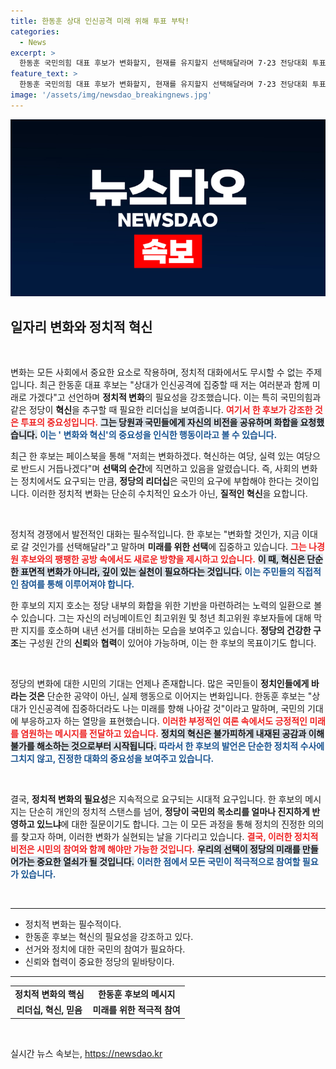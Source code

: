 ```yaml
---
title: 한동훈 상대 인신공격 미래 위해 투표 부탁!
categories:
  - News
excerpt: >
  한동훈 국민의힘 대표 후보가 변화할지, 현재를 유지할지 선택해달라며 7·23 전당대회 투표 참여를 독려했습니다. 인신공격에 맞서 미래 지향적 화합을 강조한 그의 메시지에 귀 기울여 보세요!
feature_text: >
  한동훈 국민의힘 대표 후보가 변화할지, 현재를 유지할지 선택해달라며 7·23 전당대회 투표 참여를 독려했습니다. 인신공격에 맞서 미래 지향적 화합을 강조한 그의 메시지에 귀 기울여 보세요!
image: '/assets/img/newsdao_breakingnews.jpg'
---
```


<p><img src="/assets/img/newsdao_breakingnews.jpg" alt="ranknews 속보" /></p>

<h2 data-ke-size="size26">일자리 변화와 정치적 혁신</h2>

<p data-ke-size="size16">&nbsp;</p>

<p>변화는 모든 사회에서 중요한 요소로 작용하며, 정치적 대화에서도 무시할 수 없는 주제입니다. 최근 한동훈 대표 후보는 "상대가 인신공격에 집중할 때 저는 여러분과 함께 미래로 가겠다"고 선언하며 <strong>정치적 변화</strong>의 필요성을 강조했습니다. 이는 특히 국민의힘과 같은 정당이 <strong>혁신</strong>을 추구할 때 필요한 리더십을 보여줍니다. <b><span style="color: #ee2323;">여기서 한 후보가 강조한 것은 투표의 중요성입니다.</span></b> <b><span style="background-color: #21538527;">그는 당원과 국민들에게 자신의 비전을 공유하며 화합을 요청했습니다.</span></b> <b><span style="color: #1a5490;">이는 ' 변화와 혁신'의 중요성을 인식한 행동이라고 볼 수 있습니다.</span></b></p>

<p>최근 한 후보는 페이스북을 통해 "저희는 변화하겠다. 혁신하는 여당, 실력 있는 여당으로 반드시 거듭나겠다"며 <b>선택의 순간</b>에 직면하고 있음을 알렸습니다. 즉, 사회의 변화는 정치에서도 요구되는 만큼, <strong>정당의 리더십</strong>은 국민의 요구에 부합해야 한다는 것이입니다. 이러한 정치적 변화는 단순히 수치적인 요소가 아닌, <strong>질적인 혁신</strong>을 요합니다.</p>

<p data-ke-size="size16">&nbsp;</p>

<p>정치적 경쟁에서 발전적인 대화는 필수적입니다. 한 후보는 "변화할 것인가, 지금 이대로 갈 것인가를 선택해달라"고 말하며 <b>미래를 위한 선택</b>에 집중하고 있습니다. <b><span style="color: #ee2323;">그는 나경원 후보와의 팽팽한 공방 속에서도 새로운 방향을 제시하고 있습니다.</span></b> <b><span style="background-color: #21538527;">이 때, 혁신은 단순한 표면적 변화가 아니라, 깊이 있는 실천이 필요하다는 것입니다.</span></b> <b><span style="color: #1a5490;">이는 주민들의 직접적인 참여를 통해 이루어져야 합니다.</span></b></p>

<p>한 후보의 지지 호소는 정당 내부의 화합을 위한 기반을 마련하려는 노력의 일환으로 볼 수 있습니다. 그는 자신의 러닝메이트인 최고위원 및 청년 최고위원 후보자들에 대해 막판 지지를 호소하며 내년 선거를 대비하는 모습을 보여주고 있습니다. <b>정당의 건강한 구조</b>는 구성원 간의 <strong>신뢰</strong>와 <strong>협력</strong>이 있어야 가능하며, 이는 한 후보의 목표이기도 합니다.</p>

<p data-ke-size="size16">&nbsp;</p>

<p>정당의 변화에 대한 시민의 기대는 언제나 존재합니다. 많은 국민들이 <strong>정치인들에게 바라는 것은</strong> 단순한 공약이 아닌, 실제 행동으로 이어지는 변화입니다. 한동훈 후보는 "상대가 인신공격에 집중하더라도 나는 미래를 향해 나아갈 것"이라고 말하며, 국민의 기대에 부응하고자 하는 열망을 표현했습니다. <b><span style="color: #ee2323;">이러한 부정적인 여론 속에서도 긍정적인 미래를 염원하는 메시지를 전달하고 있습니다.</span></b> <b><span style="background-color: #21538527;">정치의 혁신은 불가피하게 내재된 공감과 이해 불가를 해소하는 것으로부터 시작됩니다.</span></b> <b><span style="color: #1a5490;">따라서 한 후보의 발언은 단순한 정치적 수사에 그치지 않고, 진정한 대화의 중요성을 보여주고 있습니다.</span></b></p>

<p data-ke-size="size16">&nbsp;</p>

<p>결국, <strong>정치적 변화의 필요성</strong>은 지속적으로 요구되는 시대적 요구입니다. 한 후보의 메시지는 단순히 개인의 정치적 스탠스를 넘어, <strong>정당이 국민의 목소리를 얼마나 진지하게 반영하고 있느냐</strong>에 대한 질문이기도 합니다. 그는 이 모든 과정을 통해 정치의 진정한 의의를 찾고자 하며, 이러한 변화가 실현되는 날을 기다리고 있습니다. <b><span style="color: #ee2323;">결국, 이러한 정치적 비전은 시민의 참여와 함께 해야만 가능한 것입니다.</span></b> <b><span style="background-color: #21538527;">우리의 선택이 정당의 미래를 만들어가는 중요한 열쇠가 될 것입니다.</span></b> <b><span style="color: #1a5490;">이러한 점에서 모든 국민이 적극적으로 참여할 필요가 있습니다.</span></b></p>

<p data-ke-size="size16">&nbsp;</p>

<hr/>

<ul>
    <li>정치적 변화는 필수적이다.</li>
    <li>한동훈 후보는 혁신의 필요성을 강조하고 있다.</li>
    <li>선거와 정치에 대한 국민의 참여가 필요하다.</li>
    <li>신뢰와 협력이 중요한 정당의 밑바탕이다.</li>
</ul>

<hr/>

<table style="width: 100%; border-collapse: collapse;">
    <tr>
        <td style="text-align: center; height: 17px;"><b>정치적 변화의 핵심</b></td>
        <td style="text-align: center; height: 17px;"><b>한동훈 후보의 메시지</b></td>
    </tr>
    <tr>
        <td style="text-align: center; height: 17px;"><b>리더십, 혁신, 믿음</b></td>
        <td style="text-align: center; height: 17px;"><b>미래를 위한 적극적 참여</b></td>
    </tr>
</table>

<p data-ke-size="size16">&nbsp;</p>
실시간 뉴스 속보는, <a href="https://newsdao.kr" rel="dofollow">https://newsdao.kr</a>


